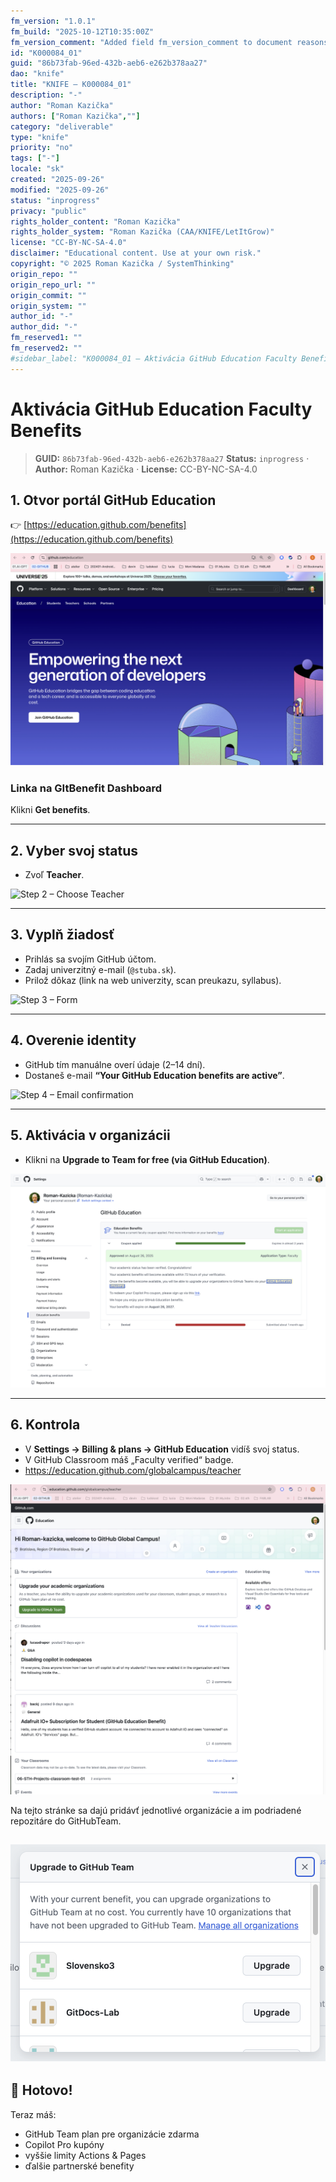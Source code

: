 ```yaml
---
fm_version: "1.0.1"
fm_build: "2025-10-12T10:35:00Z"
fm_version_comment: "Added field fm_version_comment to document reasons for FM updates"
id: "K000084_01"
guid: "86b73fab-96ed-432b-aeb6-e262b378aa27"
dao: "knife"
title: "KNIFE – K000084_01"
description: "-"
author: "Roman Kazička"
authors: ["Roman Kazička",""]
category: "deliverable"
type: "knife"
priority: "no"
tags: ["-"]
locale: "sk"
created: "2025-09-26"
modified: "2025-09-26"
status: "inprogress"
privacy: "public"
rights_holder_content: "Roman Kazička"
rights_holder_system: "Roman Kazička (CAA/KNIFE/LetItGrow)"
license: "CC-BY-NC-SA-4.0"
disclaimer: "Educational content. Use at your own risk."
copyright: "© 2025 Roman Kazička / SystemThinking"
origin_repo: ""
origin_repo_url: ""
origin_commit: ""
origin_system: ""
author_id: "-"
author_did: "-"
fm_reserved1: ""
fm_reserved2: ""
#sidebar_label: "K000084_01 – Aktivácia GitHub Education Faculty Benefits"
---
```

# Aktivácia GitHub Education Faculty Benefits

<!-- fm-visible: start -->
> **GUID:** `86b73fab-96ed-432b-aeb6-e262b378aa27`
> **Status:** `inprogress` · **Author:** Roman Kazička · **License:** CC-BY-NC-SA-4.0
<!-- fm-visible: end -->

## 1. Otvor portál GitHub Education
👉 [https://education.github.com/benefits](https://education.github.com/benefits)

![Step 1 - GitHub Education homepage](./img/GHEDU-HomePage.png)

### Linka na GItBenefit Dashboard
Klikni **Get benefits**.

---

## 2. Vyber svoj status
- Zvoľ **Teacher**.

![Step 2 – Choose Teacher](pathname://img/step2.png)

---

## 3. Vyplň žiadosť
- Prihlás sa svojím GitHub účtom.
- Zadaj univerzitný e-mail (`@stuba.sk`).
- Prilož dôkaz (link na web univerzity, scan preukazu, syllabus).

![Step 3 – Form](pathname://img/step3.png)

---

## 4. Overenie identity
- GitHub tím manuálne overí údaje (2–14 dní).
- Dostaneš e-mail **“Your GitHub Education benefits are active”**.

![Step 4 – Email confirmation](pathname://img/step4.png)

---

## 5. Aktivácia v organizácii
-  Klikni na **Upgrade to Team for free (via GitHub Education)**.

![Step 5 – Upgrade org plan](./img/Link-GHE-Dashboard.png)

---

## 6. Kontrola
- V **Settings → Billing & plans → GitHub Education** vidíš svoj status.
- V GitHub Classroom máš „Faculty verified“ badge.
- https://education.github.com/globalcampus/teacher
  

![Step 6 – Welcome paged](./img/WelcomePage-GHB.png)

Na tejto stránke sa dajú pridávť jednotlivé organizácie a im podriadené repozitáre do GitHubTeam.

![alt text](./img/UPdateOrganisationToGHTeam.png)
---

## 🎉 Hotovo!
Teraz máš:
- GitHub Team plan pre organizácie zdarma
- Copilot Pro kupóny
- vyššie limity Actions & Pages
- ďalšie partnerské benefity
